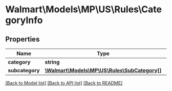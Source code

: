 # Walmart\Models\MP\US\Rules\CategoryInfo

## Properties

Name | Type | Description | Notes
------------ | ------------- | ------------- | -------------
**category** | **string** | category | [optional]
**subcategory** | [**\Walmart\Models\MP\US\Rules\SubCategory[]**](SubCategory.md) | subCategory | [optional]


[[Back to Model list]](./) [[Back to API list]](../../../../../README.md#supported-apis) [[Back to README]](../../../../../README.md)
